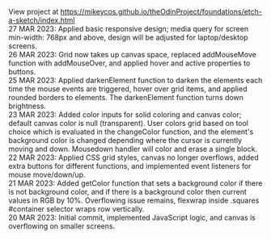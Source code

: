 View project at <https://mikeycos.github.io/theOdinProject/foundations/etch-a-sketch/index.html>  
27 MAR 2023: Applied basic responsive design; media query for screen min-width: 768px and above, design will be adjusted for laptop/desktop screens.  
26 MAR 2023: Grid now takes up canvas space, replaced addMouseMove function with addMouseOver, and applied hover and active properties to buttons.  
25 MAR 2023: Applied darkenElement function to darken the elements each time the mouse events are triggered, hover over grid items, and applied rounded borders to elements. The darkenElement function turns down brightness.  
23 MAR 2023: Added color inputs for solid coloring and canvas color; default canvas color is null (transparent). User colors grid based on tool choice which is evaluated in the changeColor function, and the element's background color is changed depending where the cursor is currently moving and down. Mousedown handler will color and erase a single block.  
22 MAR 2023: Applied CSS grid styles, canvas no longer overflows, added extra buttons for different functions, and implemented event listeners for mouse move/down/up.  
21 MAR 2023: Added getColor function that sets a background color if there is not background color, and if there is a background color then current values in RGB by 10%. Overflowing issue remains, flexwrap inside .squares #container selector wraps row vertically.  
20 MAR 2023: Initial commit, implemented JavaScript logic, and canvas is overflowing on smaller screens.  